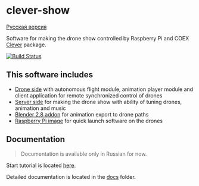 # clever-show

[Русская версия](README_RU.md)

Software for making the drone show controlled by Raspberry Pi and COEX [Clever](https://github.com/CopterExpress/clever) package. 

[![Build Status](https://travis-ci.org/CopterExpress/clever-show.svg?branch=master)](https://travis-ci.org/CopterExpress/clever-show)

## This software includes

* [Drone side](https://github.com/CopterExpress/clever-show/tree/master/Drone) with autonomous flight module, animation player module and client application for remote synchronized control of drones
* [Server side](https://github.com/CopterExpress/clever-show/tree/master/Server) for making the drone show with ability of tuning drones, animation and music
* [Blender 2.8 addon](https://github.com/CopterExpress/clever-show/tree/master/blender-addon) for animation export to drone paths
* [Raspberry Pi image](https://github.com/CopterExpress/clever-show/releases/latest) for quick launch software on the drones

## Documentation

> Documentation is available only in Russian for now.

Start tutorial is located [here](docs/ru/start-tutorial.md).

Detailed documentation is located in the [docs](https://github.com/CopterExpress/clever-show/tree/master/docs) folder.
